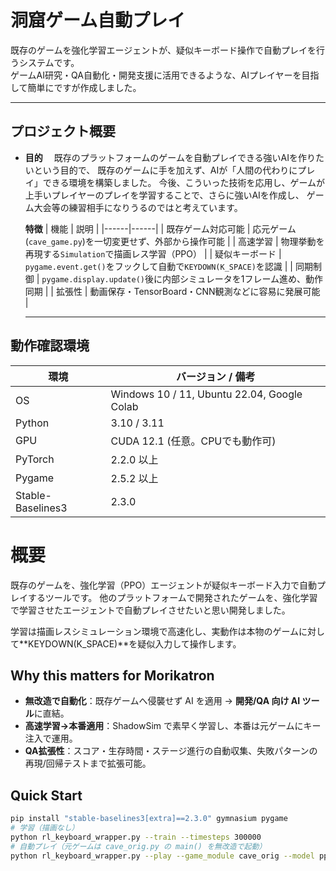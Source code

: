 # 洞窟ゲーム自動プレイ

既存のゲームを強化学習エージェントが、疑似キーボード操作で自動プレイを行うシステムです。  
ゲームAI研究・QA自動化・開発支援に活用できるような、AIプレイヤーを目指して簡単にですが作成しました。

---

## プロジェクト概要

- **目的**　
  既存のプラットフォームのゲームを自動プレイできる強いAIを作りたいという目的で、
  既存のゲームに手を加えず、AIが「人間の代わりにプレイ」できる環境を構築しました。
  今後、こういった技術を応用し、ゲームが上手いプレイヤーのプレイを学習することで、さらに強いAIを作成し、
  ゲーム大会等の練習相手になりうるのではと考えています。

  **特徴**
  | 機能 | 説明 |
  |------|------|
  | 既存ゲーム対応可能 | 応元ゲーム(`cave_game.py`)を一切変更せず、外部から操作可能 |
  | 高速学習 | 物理挙動を再現する`Simulation`で描画レス学習（PPO） |
  | 疑似キーボード | `pygame.event.get()`をフックして自動で`KEYDOWN(K_SPACE)`を認識 |
  | 同期制御 | `pygame.display.update()`後に内部シミュレータを1フレーム進め、動作同期 |
  | 拡張性 | 動画保存・TensorBoard・CNN観測などに容易に発展可能 |

  ---

## 動作確認環境

| 環境 | バージョン / 備考 |
|------|--------------------|
| OS | Windows 10 / 11, Ubuntu 22.04, Google Colab |
| Python | 3.10 / 3.11 |
| GPU | CUDA 12.1 (任意。CPUでも動作可) |
| PyTorch | 2.2.0 以上 |
| Pygame | 2.5.2 以上 |
| Stable-Baselines3 | 2.3.0 |

# 概要
既存のゲームを、強化学習（PPO）エージェントが疑似キーボード入力で自動プレイするツールです。
他のプラットフォームで開発されたゲームを、強化学習で学習させたエージェントで自動プレイさせたいと思い開発しました。

学習は描画レスシミュレーション環境で高速化し、実動作は本物のゲームに対して**KEYDOWN(K_SPACE)**を疑似入力して操作します。

## Why this matters for Morikatron
- **無改造で自動化**：既存ゲームへ侵襲せず AI を適用 → **開発/QA 向け AI ツール**に直結。  
- **高速学習→本番適用**：ShadowSim で素早く学習し、本番は元ゲームにキー注入で運用。  
- **QA拡張性**：スコア・生存時間・ステージ進行の自動収集、失敗パターンの再現/回帰テストまで拡張可能。

## Quick Start
```bash
pip install "stable-baselines3[extra]==2.3.0" gymnasium pygame
# 学習（描画なし）
python rl_keyboard_wrapper.py --train --timesteps 300000
# 自動プレイ（元ゲームは cave_orig.py の main() を無改造で起動）
python rl_keyboard_wrapper.py --play --game_module cave_orig --model ppo_cave_key.zip --seconds 90
